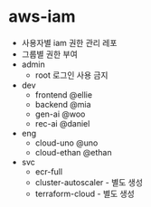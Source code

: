 # aws-iam

- 사용자별 iam 권한 관리 레포
- 그룹별 권한 부여
- admin
  - root 로그인 사용 금지
- dev
  - frontend @ellie
  - backend @mia
  - gen-ai @woo
  - rec-ai @daniel
- eng
  - cloud-uno @uno
  - cloud-ethan @ethan
- svc
  - ecr-full
  - cluster-autoscaler - 별도 생성
  - terraform-cloud - 별도 생성
